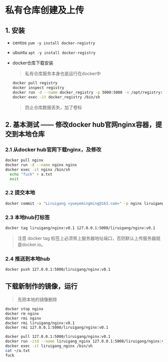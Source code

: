 # 私有仓库创建及上传

## 1. 安装

- centos  `yum -y install docker-registry`
- ubuntu  `apt -y install docker-registry`
- docker仓库下载安装

    > 私有仓库服务本身也是运行在docker中

    ```bash
    docker pull registry
    docker inspect registry
    docker run -d --name docker_registry -p 5000:5000 -v /opt/registry:/var/lib/registry docker.io/registry
    docker exec -it docker_registry /bin/sh
    ```

    > 防止仓库数据丢失，加了卷标

## 2. 基本测试 —— 修改docker hub官网nginx容器，提交到本地仓库

### 2.1 从docker hub官网下载nginx，及修改

```bash
docker pull nginx
docker run -d --name nginx nginx
docker exec -it nginx /bin/sh
  echo "fuck" > a.txt
  exit
```

### 2.2 提交本地

```bash
docker commit -a "Liruigang <yueyemingming@163.com>" -p nginx liruigang/nginx:v0.1
```

### 2.3 本地hub打标签

```bash
docker tag liruigang/nginx:v0.1 127.0.0.1:5000/liruigang/nginx:v0.1
```

> 注意 docker tag 标签上必须带上服务器地址端口，否则默认上传服务器就是docker.io。

### 2.4 推送到本地hub

```bash
docker push 127.0.0.1:5000/liruigang/nginx:v0.1
```

## 下载新制作的镜像，运行

> 先把本地的镜像删除

```bash
docker stop nginx
docker rm nginx
docker rmi nginx
docker rmi liruigang/nginx:v0.1
docker rmi 127.0.0.1:5000/liruigang/nginx:v0.1
```

```bash
docker pull 127.0.0.1:5000/liruigang/nginx:v0.1
docker run -itd --name liruigang_nginx 127.0.0.1:5000/liruigang/nginx:v0.1
docker exec -it liruigang_nginx /bin/sh
cat ~/a.txt
fuck
```
